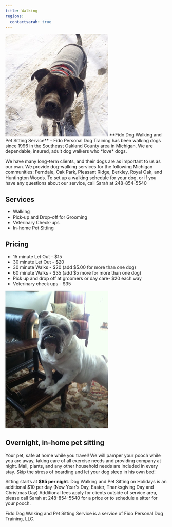```yaml
---
title: Walking
regions:
  contactsarah: true
---
```

<img class="right" src="/images/walk.jpg" alt="" />
**Fido Dog Walking and Pet Sitting Service** - Fido Personal Dog Training has been walking dogs since 
1996 in the Southeast Oakland County area in Michigan. We are dependable, 
insured, adult dog walkers who *love* dogs.

We have many long-term clients, and their dogs are as important
to us as our own. We provide dog-walking services for the following
Michigan communities: Ferndale, Oak Park, Pleasant Ridge, Berkley,
Royal Oak, and Huntington Woods. To set up a walking schedule for your dog, or 
if you have any questions about our service, call Sarah at 248-854-5540

## Services

  * Walking
  * Pick-up and Drop-off for Grooming
  * Veterinary Check-ups
  * In-home Pet Sitting

## Pricing

  * 15 minute Let Out - $15
  * 30 minute Let Out - $20
  * 30 minute Walks - $20 (add $5.00 for more than one dog)
  * 60 minute Walks - $35 (add $5 more for more than one dog)
  * Pick up and drop off at groomers or day care- $20 each way
  * Veterinary check ups - $35

<img class="right" src="/images/sitting.jpg" alt="" />

## Overnight, in-home pet sitting

Your pet, safe at home while you travel! We will pamper your pooch while you are 
away, taking care of all exercise needs and providing company at night. Mail, 
plants, and any other household needs are included in every stay. Skip the stress 
of boarding and let your dog sleep in his own bed! 

Sitting starts at **$65 per night**. Dog Walking and Pet Sitting on Holidays is an 
additional $10 per day (New Year's Day, Easter, Thanksgiving Day and Christmas Day) 
Additional fees apply for clients outside of service area, please call Sarah 
at 248-854-5540 for a price or to schedule a sitter for your pooch. 

<aside class="clear">Fido Dog Walking and Pet Sitting Service is a service of Fido Personal Dog Training, LLC.</aside>
